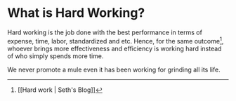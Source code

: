 # What is Hard Working?

Hard working is the job done with the best performance in terms of expense, time, labor, standardized and etc. Hence, for the same outcome[^11E6E16C603F], whoever brings more effectiveness and efficiency is working hard instead of who simply spends more time.

We never promote a mule even it has been working for grinding all its life.


[^11E6E16C603F]: [[Hard work | Seth's Blog]]
